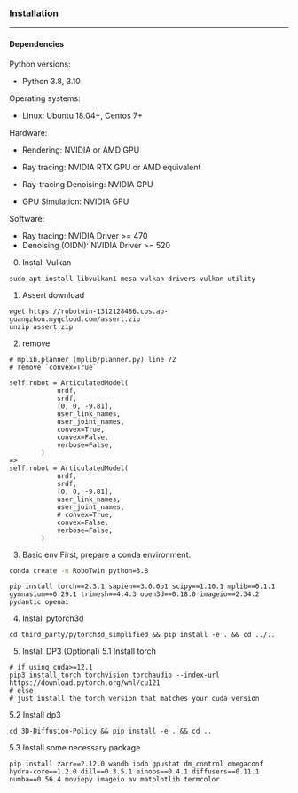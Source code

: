 ### Installation
---

#### **Dependencies**

Python versions:

* Python 3.8, 3.10

Operating systems:

* Linux: Ubuntu 18.04+, Centos 7+


Hardware:

* Rendering: NVIDIA or AMD GPU

* Ray tracing: NVIDIA RTX GPU or AMD equivalent

* Ray-tracing Denoising: NVIDIA GPU

* GPU Simulation: NVIDIA GPU

Software:

* Ray tracing: NVIDIA Driver >= 470
* Denoising (OIDN): NVIDIA Driver >= 520

0. Install Vulkan
```
sudo apt install libvulkan1 mesa-vulkan-drivers vulkan-utility
```

1. Assert download
```
wget https://robotwin-1312128486.cos.ap-guangzhou.myqcloud.com/assert.zip
unzip assert.zip
```

2. remove 
```
# mplib.planner (mplib/planner.py) line 72
# remove `convex=True`

self.robot = ArticulatedModel(
            urdf,
            srdf,
            [0, 0, -9.81],
            user_link_names,
            user_joint_names,
            convex=True,
            convex=False,
            verbose=False,
        )
=> 
self.robot = ArticulatedModel(
            urdf,
            srdf,
            [0, 0, -9.81],
            user_link_names,
            user_joint_names,
            # convex=True,
            convex=False,
            verbose=False,
        )
```

3. Basic env
First, prepare a conda environment.
```bash
conda create -n RoboTwin python=3.8
```

```
pip install torch==2.3.1 sapien==3.0.0b1 scipy==1.10.1 mplib==0.1.1 gymnasium==0.29.1 trimesh==4.4.3 open3d==0.18.0 imageio==2.34.2 pydantic openai
```
4. Install pytorch3d
```
cd third_party/pytorch3d_simplified && pip install -e . && cd ../..
```

5. Install DP3 (Optional)
5.1 Install torch
```
# if using cuda>=12.1
pip3 install torch torchvision torchaudio --index-url https://download.pytorch.org/whl/cu121
# else, 
# just install the torch version that matches your cuda version
```
5.2 Install dp3
```
cd 3D-Diffusion-Policy && pip install -e . && cd ..
```
5.3 Install some necessary package
```
pip install zarr==2.12.0 wandb ipdb gpustat dm_control omegaconf hydra-core==1.2.0 dill==0.3.5.1 einops==0.4.1 diffusers==0.11.1 numba==0.56.4 moviepy imageio av matplotlib termcolor
```


